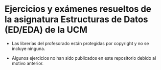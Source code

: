 # Ejercicios y exámenes resueltos de la asignatura Estructuras de Datos (ED/EDA) de la UCM

 * Las librerías del profesorado están protegidas por copyright y no se incluye ninguna.
 
 * Algunos ejercicios no han sido publicados en este repositorio debido al motivo anterior.
